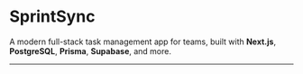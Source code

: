 # SprintSync

A modern full-stack task management app for teams, built with **Next.js**, **PostgreSQL**, **Prisma**, **Supabase**, and more.

---